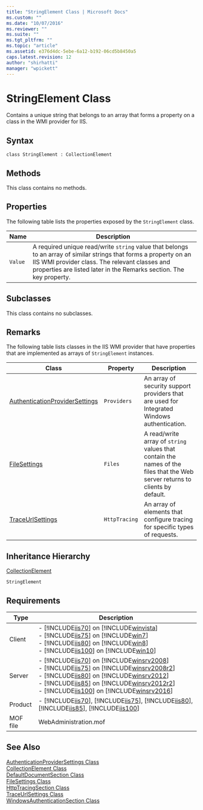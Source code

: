 ```yaml
---
title: "StringElement Class | Microsoft Docs"
ms.custom: ""
ms.date: "10/07/2016"
ms.reviewer: ""
ms.suite: ""
ms.tgt_pltfrm: ""
ms.topic: "article"
ms.assetid: e376d4dc-5ebe-6a12-b192-06cd5b8450a5
caps.latest.revision: 12
author: "shirhatti"
manager: "wpickett"
---
```

# StringElement Class
Contains a unique string that belongs to an array that forms a property on a class in the WMI provider for IIS.  
  
## Syntax  
  
```vbs  
class StringElement : CollectionElement  
```  
  
## Methods  
 This class contains no methods.  
  
## Properties  
 The following table lists the properties exposed by the `StringElement` class.  
  
|Name|Description|  
|----------|-----------------|  
|`Value`|A required unique read/write `string` value that belongs to an array of similar strings that forms a property on an IIS WMI provider class. The relevant classes and properties are listed later in the Remarks section. The key property.|  
  
## Subclasses  
 This class contains no subclasses.  
  
## Remarks  
 The following table lists classes in the IIS WMI provider that have properties that are implemented as arrays of `StringElement` instances.  
  
|Class|Property|Description|  
|-----------|--------------|-----------------|  
|[AuthenticationProviderSettings](../../reference/admin/authenticationprovidersettings-class.md)|`Providers`|An array of security support providers that are used for Integrated Windows authentication.|  
|[FileSettings](../../reference/admin/filesettings-class1.md)|`Files`|A read/write array of `string` values that contain the names of the files that the Web server returns to clients by default.|  
|[TraceUrlSettings](../../reference/admin/traceurlsettings-class.md)|`HttpTracing`|An array of elements that configure tracing for specific types of requests.|  
  
## Inheritance Hierarchy  
 [CollectionElement](../../reference/admin/collectionelement-class.md)  
  
 `StringElement`  
  
## Requirements  
  
|Type|Description|  
|----------|-----------------|  
|Client|-   [!INCLUDE[iis70](../../reference/admin/includes/iis70-md.md)] on [!INCLUDE[winvista](../../reference/admin/includes/winvista-md.md)]<br />-   [!INCLUDE[iis75](../../reference/admin/includes/iis75-md.md)] on [!INCLUDE[win7](../../reference/admin/includes/win7-md.md)]<br />-   [!INCLUDE[iis80](../../reference/admin/includes/iis80-md.md)] on [!INCLUDE[win8](../../reference/admin/includes/win8-md.md)]<br />-   [!INCLUDE[iis100](../../reference/admin/includes/iis100-md.md)] on [!INCLUDE[win10](../../reference/admin/includes/win10-md.md)]|  
|Server|-   [!INCLUDE[iis70](../../reference/admin/includes/iis70-md.md)] on [!INCLUDE[winsrv2008](../../reference/admin/includes/winsrv2008-md.md)]<br />-   [!INCLUDE[iis75](../../reference/admin/includes/iis75-md.md)] on [!INCLUDE[winsrv2008r2](../../reference/admin/includes/winsrv2008r2-md.md)]<br />-   [!INCLUDE[iis80](../../reference/admin/includes/iis80-md.md)] on [!INCLUDE[winsrv2012](../../reference/admin/includes/winsrv2012-md.md)]<br />-   [!INCLUDE[iis85](../../reference/admin/includes/iis85-md.md)] on [!INCLUDE[winsrv2012r2](../../reference/admin/includes/winsrv2012r2-md.md)]<br />-   [!INCLUDE[iis100](../../reference/admin/includes/iis100-md.md)] on [!INCLUDE[winsrv2016](../../reference/admin/includes/winsrv2016-md.md)]|  
|Product|-   [!INCLUDE[iis70](../../reference/admin/includes/iis70-md.md)], [!INCLUDE[iis75](../../reference/admin/includes/iis75-md.md)], [!INCLUDE[iis80](../../reference/admin/includes/iis80-md.md)], [!INCLUDE[iis85](../../reference/admin/includes/iis85-md.md)], [!INCLUDE[iis100](../../reference/admin/includes/iis100-md.md)]|  
|MOF file|WebAdministration.mof|  
  
## See Also  
 [AuthenticationProviderSettings Class](../../reference/admin/authenticationprovidersettings-class.md)   
 [CollectionElement Class](../../reference/admin/collectionelement-class.md)   
 [DefaultDocumentSection Class](../../reference/admin/defaultdocumentsection-class1.md)   
 [FileSettings Class](../../reference/admin/filesettings-class1.md)   
 [HttpTracingSection Class](../../reference/admin/httptracingsection-class.md)   
 [TraceUrlSettings Class](../../reference/admin/traceurlsettings-class.md)   
 [WindowsAuthenticationSection Class](../../reference/admin/windowsauthenticationsection-class.md)